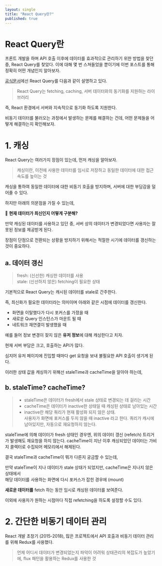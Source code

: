 ```yaml
---
layout: single
title: "React Query란?"
published: true
---
```


# React Query란

프론트 개발을 하며 API 호출 이후에 데이터를 효과적으로 관리하기 위한 방법을 찾던 중, React Query를 찾았다.
이에 대해 몇 번 스쳐들었을 뿐이기에 이번 포스트를 통해 정확히 어떤 개념인지 알아보자.

<!-- 이미지 -->

[공식문서](https://tanstack.com/query/v5/docs/framework/react/overview)에선 React Query를 다음과 같이 설명하고 있다.

> React Query는 fetching, caching, 서버 데이터와의 동기화를 지원하는 라이브러리

즉, React 환경에서 서버와 지속적으로 동기화 하도록 지원한다.

비동기 데이터를 불러오는 과정에서 발생하는 문제를 해결하는 건데, 어떤 문제들을 어떻게 해결하는지 확인해보자.

# 1. 캐싱

React Query는 여러가지 장점이 있는데, 먼저 캐싱을 알아보자.

> 캐싱이란, 이전에 사용한 데이터를 임시로 저장하고 동일한 데이터에 대한 접근 속도를 높이는 것

캐싱을 통하여 동일한 데이터에 대한 비동기 호출을 방지하며, 서버에 대한 부담감을 덜어줄 수 있다.

하지만 아래의 의문점을 가질 수 있는데,

👤 **현재 데이터가 최신인지 어떻게 구분해?**

만약 캐싱된 데이터를 사용하고 있던 중, 서버 상의 데이터가 변경되었다면 사용자는 잘못된 정보를 제공받게 된다.

장점이 단점으로 전환되는 상황을 방지하기 위해서는 적절한 시기에 데이터를 갱신하는 것이 중요하다.

## a. 데이터 갱신

> fresh: (신선한) 캐싱한 데이터를 사용 <br />
> stale: (신선하지 않은) fetching이 필요한 상태

기본적으로 React Query는 캐시된 데이터를 stale로 간주한다.

즉, 최신화가 필요한 데이터라는 의미이며 아래와 같은 시점에 데이터를 갱신한다.

* 화면을 이탈했다가 다시 포커스를 가졌을 때
* 새로운 Query 인스턴스가 마운트 될 때
* 네트워크 재연결이 발생했을 때

예를 들어 정보 변경이 잦지 않은 **유저 정보**에 대해 캐싱한다고 치자.

현재 서버 부담은 크고, 호출하는 API가 많다.

심지어 유저 페이지에 진입할 때마다 get 요청을 보내 불필요한 API 호출이 생기게 된다.

이러한 상태 값을 캐싱하기 위해선 staleTime과 cacheTime을 알아야 하는데,

## b. staleTime? cacheTime?

> * staleTime은 데이터가 fresh에서 stale 상태로 변경되는 데 걸리는 시간 <br />
> * cacheTime은 데이터가 inactive한 상태일 때 캐싱된 상태로 남아있는 시간
> * inactive란 해당 쿼리가 현재 활성화 되지 않은 상태. <br /> 사용자가 화면에 포커스를 두지 않을 때 inactive 라고 한다. 쿼리가 캐시에 남아있지만, 자동으로 재요청하지 않는다.

staleTime에 의해 데이터가 fresh 상태인 경우엔, 위의 데이터 갱신 (refetch) 트리거가 발생해도 재요청을 하지 않는다.
cacheTime이 지난 이후 캐싱되었던 데이터는 가비지 콜렉터로 수집되어 메모리에서 해제된다.

결국 staleTime과 cacheTime이 뭐가 다른지 궁금할 수 있는데, 

만약 staleTime이 지나 데이터가 stale 상태가 되었지만, cacheTime은 지나지 않은 상태에서 <br />
해당 데이터를 사용하는 화면에 다시 포커스가 잡힌 경우에 (mount) 

**새로운 데이터를**  fetch 하는 동안 임시로 캐싱된 데이터를 보여준다.

이외에 사용자가 원하는 시점마다 직접 refetching을 하도록 설정할 수도 있다.

# 2. 간단한 비동기 데이터 관리

React 개발 초창기 (2015-2018), 많은 프로젝트에서 API 호출과 비동기 데이터 관리를 위해 Redux를 사용했다.

> 언제 어디서 데이터가 변경되었는지 파악이 어려워 상태관리의 복잡도가 높았기에, flux 패턴을 활용하는 Redux를 사용한 것
